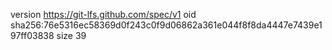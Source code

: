 version https://git-lfs.github.com/spec/v1
oid sha256:76e5316ec58369d0f243c0f9d06862a361e044f8f8da4447e7439e197ff03838
size 39
